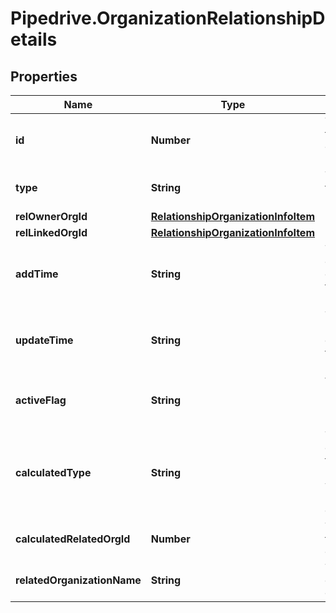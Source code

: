 # Pipedrive.OrganizationRelationshipDetails

## Properties

Name | Type | Description | Notes
------------ | ------------- | ------------- | -------------
**id** | **Number** | The ID of the organization relationship | [optional] 
**type** | **String** | The type of the relationship | [optional] 
**relOwnerOrgId** | [**RelationshipOrganizationInfoItem**](RelationshipOrganizationInfoItem.md) |  | [optional] 
**relLinkedOrgId** | [**RelationshipOrganizationInfoItem**](RelationshipOrganizationInfoItem.md) |  | [optional] 
**addTime** | **String** | The creation date and time of the relationship | [optional] 
**updateTime** | **String** | The last updated date and time of the relationship | [optional] 
**activeFlag** | **String** | Whether the relationship is active or not | [optional] 
**calculatedType** | **String** | The calculated type of the relationship with the linked organization | [optional] 
**calculatedRelatedOrgId** | **Number** | The ID of the linked organization | [optional] 
**relatedOrganizationName** | **String** | The name of the linked organization | [optional] 


